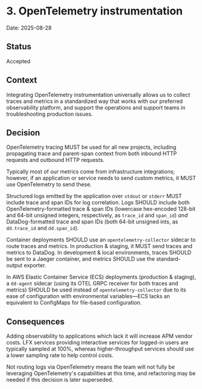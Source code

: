 # 3. OpenTelemetry instrumentation

Date: 2025-08-28

## Status

Accepted

## Context

Integrating OpenTelemetry instrumentation universally allows us to collect
traces and metrics in a standardized way that works with our preferred
observability platform, and support the operations and support teams in
troubleshooting production issues.

## Decision

OpenTelemetry tracing MUST be used for all new projects, including propagating
trace and parent-span context from both inbound HTTP requests and outbound HTTP
requests.

Typically most of our metrics come from infrastructure integrations; however,
if an application or service needs to send custom metrics, it MUST use
OpenTelemetry to send these.

Structured logs emitted by the application over `stdout` or `stderr` MUST
include trace and span IDs for log correlation. Logs SHOULD include both
OpenTelemetry-formatted trace & span IDs (lowercase hex-encoded 128-bit and
64-bit unsigned integers, respectively, as `trace_id` and `span_id`) _and_
DataDog-formatted trace and span IDs (both 64-bit unsigned ints, as
`dd.trace_id` and `dd.span_id`).

Container deployments SHOULD use an `opentelemetry-collector` sidecar to route
traces and metrics. In production & staging, it MUST send traces and metrics to
DataDog. In development & local environments, traces SHOULD be sent to a Jaeger
container, and metrics SHOULD use the standard-output exporter.

In AWS Elastic Container Service (ECS) deployments (production & staging), a
`dd-agent` sidecar (using its OTEL GRPC receiver for both traces and metrics)
SHOULD be used instead of `opentelemetry-collector` due to its ease of
configuration with environmental variables—ECS lacks an equivalent to
ConfigMaps for file-based configuration.

## Consequences

Adding observability to applications which lack it will increase APM vendor
costs. LFX services providing interactive services for logged-in users are
typically sampled at 100%, whereas higher-throughput services should use a
lower sampling rate to help control costs.

Not routing logs via OpenTelemetry means the team will not fully be leveraging
OpenTelemetry's capabilities at this time, and refactoring may be needed if
this decision is later superseded.
